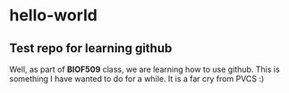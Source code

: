 # hello-world
## Test repo for learning github
Well, as part of **BIOF509** class, we are learning how to use github.  This is something I have wanted to do for a while.
It is a far cry from PVCS :)
